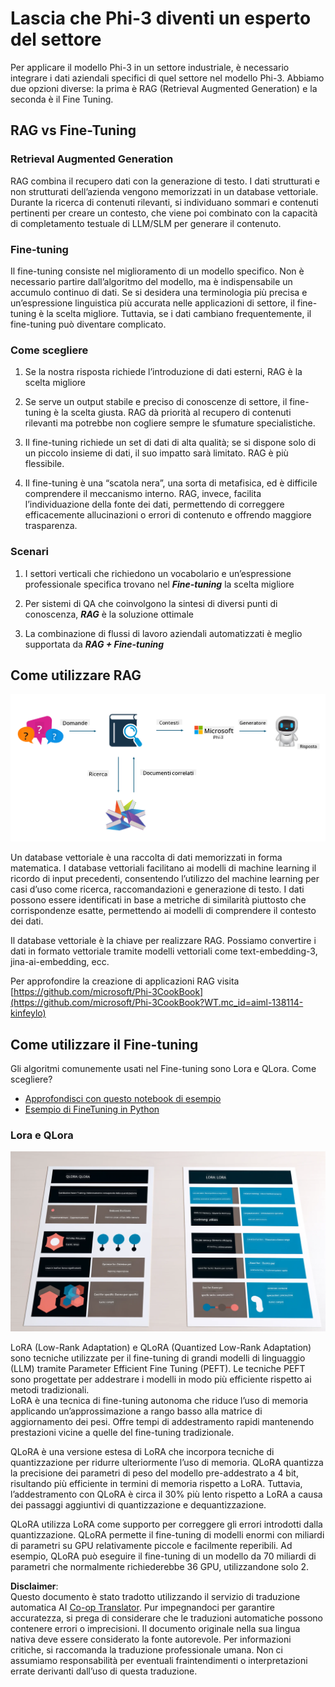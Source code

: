 <!--
CO_OP_TRANSLATOR_METADATA:
{
  "original_hash": "743d7e9cb9c4e8ea642d77bee657a7fa",
  "translation_date": "2025-05-09T22:26:14+00:00",
  "source_file": "md/03.FineTuning/LetPhi3gotoIndustriy.md",
  "language_code": "it"
}
-->
# **Lascia che Phi-3 diventi un esperto del settore**

Per applicare il modello Phi-3 in un settore industriale, è necessario integrare i dati aziendali specifici di quel settore nel modello Phi-3. Abbiamo due opzioni diverse: la prima è RAG (Retrieval Augmented Generation) e la seconda è il Fine Tuning.

## **RAG vs Fine-Tuning**

### **Retrieval Augmented Generation**

RAG combina il recupero dati con la generazione di testo. I dati strutturati e non strutturati dell’azienda vengono memorizzati in un database vettoriale. Durante la ricerca di contenuti rilevanti, si individuano sommari e contenuti pertinenti per creare un contesto, che viene poi combinato con la capacità di completamento testuale di LLM/SLM per generare il contenuto.

### **Fine-tuning**

Il fine-tuning consiste nel miglioramento di un modello specifico. Non è necessario partire dall’algoritmo del modello, ma è indispensabile un accumulo continuo di dati. Se si desidera una terminologia più precisa e un’espressione linguistica più accurata nelle applicazioni di settore, il fine-tuning è la scelta migliore. Tuttavia, se i dati cambiano frequentemente, il fine-tuning può diventare complicato.

### **Come scegliere**

1. Se la nostra risposta richiede l’introduzione di dati esterni, RAG è la scelta migliore

2. Se serve un output stabile e preciso di conoscenze di settore, il fine-tuning è la scelta giusta. RAG dà priorità al recupero di contenuti rilevanti ma potrebbe non cogliere sempre le sfumature specialistiche.

3. Il fine-tuning richiede un set di dati di alta qualità; se si dispone solo di un piccolo insieme di dati, il suo impatto sarà limitato. RAG è più flessibile.

4. Il fine-tuning è una “scatola nera”, una sorta di metafisica, ed è difficile comprendere il meccanismo interno. RAG, invece, facilita l’individuazione della fonte dei dati, permettendo di correggere efficacemente allucinazioni o errori di contenuto e offrendo maggiore trasparenza.

### **Scenari**

1. I settori verticali che richiedono un vocabolario e un’espressione professionale specifica trovano nel ***Fine-tuning*** la scelta migliore

2. Per sistemi di QA che coinvolgono la sintesi di diversi punti di conoscenza, ***RAG*** è la soluzione ottimale

3. La combinazione di flussi di lavoro aziendali automatizzati è meglio supportata da ***RAG + Fine-tuning***

## **Come utilizzare RAG**

![rag](../../../../translated_images/rag.36e7cb856f120334d577fde60c6a5d7c5eecae255dac387669303d30b4b3efa4.it.png)

Un database vettoriale è una raccolta di dati memorizzati in forma matematica. I database vettoriali facilitano ai modelli di machine learning il ricordo di input precedenti, consentendo l’utilizzo del machine learning per casi d’uso come ricerca, raccomandazioni e generazione di testo. I dati possono essere identificati in base a metriche di similarità piuttosto che corrispondenze esatte, permettendo ai modelli di comprendere il contesto dei dati.

Il database vettoriale è la chiave per realizzare RAG. Possiamo convertire i dati in formato vettoriale tramite modelli vettoriali come text-embedding-3, jina-ai-embedding, ecc.

Per approfondire la creazione di applicazioni RAG visita [https://github.com/microsoft/Phi-3CookBook](https://github.com/microsoft/Phi-3CookBook?WT.mc_id=aiml-138114-kinfeylo)

## **Come utilizzare il Fine-tuning**

Gli algoritmi comunemente usati nel Fine-tuning sono Lora e QLora. Come scegliere?
- [Approfondisci con questo notebook di esempio](../../../../code/04.Finetuning/Phi_3_Inference_Finetuning.ipynb)
- [Esempio di FineTuning in Python](../../../../code/04.Finetuning/FineTrainingScript.py)

### **Lora e QLora**

![lora](../../../../translated_images/qlora.6aeba71122bc0c8d56ccf0bc36b861304939fee087f43c1fc6cc5c9cb8764725.it.png)

LoRA (Low-Rank Adaptation) e QLoRA (Quantized Low-Rank Adaptation) sono tecniche utilizzate per il fine-tuning di grandi modelli di linguaggio (LLM) tramite Parameter Efficient Fine Tuning (PEFT). Le tecniche PEFT sono progettate per addestrare i modelli in modo più efficiente rispetto ai metodi tradizionali.  
LoRA è una tecnica di fine-tuning autonoma che riduce l’uso di memoria applicando un’approssimazione a rango basso alla matrice di aggiornamento dei pesi. Offre tempi di addestramento rapidi mantenendo prestazioni vicine a quelle del fine-tuning tradizionale.

QLoRA è una versione estesa di LoRA che incorpora tecniche di quantizzazione per ridurre ulteriormente l’uso di memoria. QLoRA quantizza la precisione dei parametri di peso del modello pre-addestrato a 4 bit, risultando più efficiente in termini di memoria rispetto a LoRA. Tuttavia, l’addestramento con QLoRA è circa il 30% più lento rispetto a LoRA a causa dei passaggi aggiuntivi di quantizzazione e dequantizzazione.

QLoRA utilizza LoRA come supporto per correggere gli errori introdotti dalla quantizzazione. QLoRA permette il fine-tuning di modelli enormi con miliardi di parametri su GPU relativamente piccole e facilmente reperibili. Ad esempio, QLoRA può eseguire il fine-tuning di un modello da 70 miliardi di parametri che normalmente richiederebbe 36 GPU, utilizzandone solo 2.

**Disclaimer**:  
Questo documento è stato tradotto utilizzando il servizio di traduzione automatica AI [Co-op Translator](https://github.com/Azure/co-op-translator). Pur impegnandoci per garantire accuratezza, si prega di considerare che le traduzioni automatiche possono contenere errori o imprecisioni. Il documento originale nella sua lingua nativa deve essere considerato la fonte autorevole. Per informazioni critiche, si raccomanda la traduzione professionale umana. Non ci assumiamo responsabilità per eventuali fraintendimenti o interpretazioni errate derivanti dall’uso di questa traduzione.